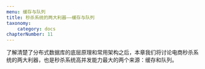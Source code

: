 ```yaml
---
menu: 缓存与队列
title: 秒杀系统的两大利器——缓存与队列
taxonomy:
    category: docs
chapterNumber: 11
---
```


了解清楚了分布式数据库的底层原理和常用架构之后，本章我们将讨论电商秒杀系统的两大利器，也是秒杀系统高并发能力最大的两个来源：缓存和队列。
